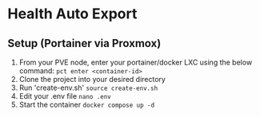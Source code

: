 # Health Auto Export

## Setup (Portainer via Proxmox)

1. From your PVE node, enter your portainer/docker LXC using the below command:
`pct enter <container-id>`
2. Clone the project into your desired directory
3. Run 'create-env.sh'
`source create-env.sh`
4. Edit your .env file
`nano .env`
5. Start the container
`docker compose up -d`